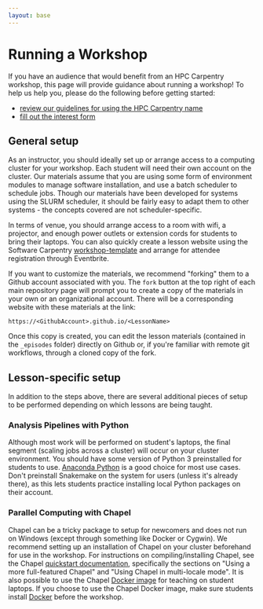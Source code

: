 ```yaml
---
layout: base
---
```


# Running a Workshop

If you have an audience that would benefit from an HPC Carpentry workshop, this 
page will provide guidance about running a workshop!  To help us help you, 
please do the following before getting started: 

* [review our guidelines for using the HPC Carpentry name](about)
* [fill out the interest form][pre-workshop]

## General setup

As an instructor, you should ideally set up or arrange access to a computing cluster for your workshop.
Each student will need their own account on the cluster.
Our materials assume that you are using some form of environment modules to manage software installation, and use a batch scheduler to schedule jobs.
Though our materials have been developed for systems using the SLURM scheduler, 
it should be fairly easy to adapt them to other systems - 
the concepts covered are not scheduler-specific.

In terms of venue, 
you should arrange access to a room with wifi, 
a projector, and enough power outlets or extension cords for students to bring their laptops.
You can also quickly create a lesson website using the Software Carpentry 
[workshop-template](https://github.com/swcarpentry/workshop-template)
and arrange for attendee registration through Eventbrite.

If you want to customize the materials, we recommend "forking" them to a Github account 
associated with you.  The `fork` button at the top right 
of each main repository page will prompt you to create a copy of the materials 
in your own or an organizational account.  There 
will be a corresponding website with these materials at the link:
```
https://<GithubAccount>.github.io/<LessonName>
```
Once this copy is created, you can edit 
the lesson materials (contained in the `_episodes` folder) directly on Github or, if 
you're familiar with remote git workflows, through a cloned copy of the fork.  

## Lesson-specific setup

In addition to the steps above, 
there are several additional pieces of setup to be performed depending on which lessons are being taught.

### Analysis Pipelines with Python

Although most work will be performed on student's laptops, 
the final segment (scaling jobs across a cluster) will occur on your cluster environment.
You should have some version of Python 3 preinstalled for students to use.
[Anaconda Python](https://www.anaconda.com/download/#linux) is a good choice for most use cases.
Don't preinstall Snakemake on the system for users (unless it's already there), 
as this lets students practice installing local Python packages on their account.

### Parallel Computing with Chapel

Chapel can be a tricky package to setup for newcomers and does not run on Windows (except through something like Docker or Cygwin).
We recommend setting up an installation of Chapel on your cluster beforehand for use in the workshop.
For instructions on compiling/installing Chapel, see the Chapel [quickstart documentation](https://chapel-lang.org/docs/latest/usingchapel/QUICKSTART.html), 
specifically the sections on "Using a more full-featured Chapel" 
and "Using Chapel in multi-locale mode". 
It is also possible to use the Chapel [Docker image](https://hub.docker.com/r/chapel/chapel-gasnet/) for teaching on student laptops.
If you choose to use the Chapel Docker image, 
make sure students install [Docker](https://www.docker.com/) before the workshop.


[pre-workshop]: google.link